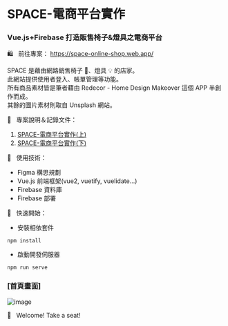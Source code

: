
# SPACE-電商平台實作
### Vue.js+Firebase 打造販售椅子&燈具之電商平台<br>

🛍 &nbsp; 前往專案： https://space-online-shop.web.app/

SPACE 是藉由網路銷售椅子 💺、燈具 💡 的店家。<br>
此網站提供使用者登入、帳單管理等功能。<br>
所有商品素材皆是筆者藉由 Redecor - Home Design Makeover 這個 APP 半創作而成。<br>
其餘的圖片素材則取自 Unsplash 網站。

📝 &nbsp; 專案說明＆記錄文件：
1. [SPACE-電商平台實作(上)](https://jacychu.medium.com/space-%E9%9B%BB%E5%95%86%E5%B9%B3%E5%8F%B0%E5%AF%A6%E4%BD%9C-%E4%B8%8A-ebc9a2f1636f)
2. [SPACE-電商平台實作(下)](https://jacychu.medium.com/space-%E9%9B%BB%E5%95%86%E5%B9%B3%E5%8F%B0%E5%AF%A6%E4%BD%9C-%E4%B8%8B-f7d7319983ef)

🔧 &nbsp; 使用技術：<br>
- Figma 構思規劃
- Vue.js 前端框架(vue2, vuetify, vuelidate...)
- Firebase 資料庫
- Firebase 部署

🚀 &nbsp; 快速開始：<br>
- 安裝相依套件
```
npm install
```
- 啟動開發伺服器
```
npm run serve
```

### [首頁畫面]<br>
![image](https://user-images.githubusercontent.com/85614151/142757827-8946b150-f680-4e7a-b98f-343afb57db27.png)


👛 &nbsp; Welcome! Take a seat!
